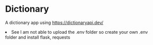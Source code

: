 # Dictionary
A dictionary app using https://dictionaryapi.dev/
<li>
  See I am not able to upload the .env folder so create your own .env folder and install flask, requests
</li>
